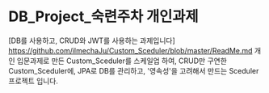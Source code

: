 # DB_Project_숙련주차 개인과제
[DB를 사용하고, CRUD와 JWT를 사용하는 과제입니다]
https://github.com/ilmechaJu/Custom_Sceduler/blob/master/ReadMe.md
개인 입문과제로 만든 Custom_Sceduler를 스케일업 하여, CRUD만 구연한 Custom_Sceduler에, JPA로 DB를 관리하고, '영속성'을 고려해서 만드는 Sceduler 프로젝트 입니다.
